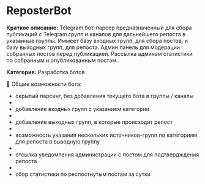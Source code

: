 # ReposterBot
**Краткое описание:** Telegram бот-парсер предназначенный для сбора публикаций с Telegram групп и каналов для дальнейшего репоста в указанные группы. Иммеет базу входных групп, для сбора постов, и базу выходных групп, для репоста. Админ панель для модерации собранных постов перед публикацией. Рассылка админам статистики по собранным и опубликованным постам.

**Категория:** Разработка ботов

🔻 Общие возможности бота: 

   - скрытый парсинг, без добавления текущего бота в группы / каналы
   - 
   - добавление входных групп с указанием категории
   - 
   - добавление выходных групп, в которые происходит репост
   - 
   - возможность указания нескольких источников-групп по категориям для репоста в вызодную группу
   - 
   - отсылка уведомления администрации с постом для подтвердждения репоста
   - 
   - сбор статистики по респостнутым постам за сутки


